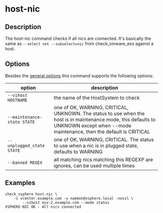 # host-nic

## Description

The host-nic command checks if all nics are connected. It's basically the same
as `--select net --subselect=nic` from check\_vmware\_esx against a host.

## Options

Besides the [general options](/cmd/) this command supports the following
options:

| option | description |
|---|---|
| `--vihost HOSTNAME` | the name of the HostSystem to check |
| `--maintenance-state STATE` | one of OK, WARNING, CRITICAL, UNKNOWN. The status to use when the host is in maintenance mode, this defaults to UNKNOWN except when --mode maintenance, then the default is CRITICAL |
| `--unplugged_state STATE` | one of OK, WARNING, CRITICAL. The status to use when a nic is in plugged state, defaults to WARNING |
| `--banned REGEX` | all matching nics matching this REGEXP are ignores, can be used multiple times |

## Examples

```
check_vsphere host-nic \
	-s vcenter.example.com -u naemon@vsphere.local -nossl \
        --vihost esx-2.example.com --mode status
VSPHERE-NIC OK - All nics connected
```
